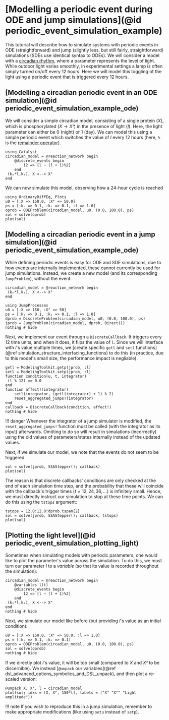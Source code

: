 # [Modelling a periodic event during ODE and jump simulations](@id periodic_event_simulation_example)
This tutorial will describe how to simulate systems with periodic events in ODE (straightforward) and jump (slightly less, but still fairly, straightforward) simulations (SDEs use identical syntax to ODEs). We will consider a model with a [circadian rhythm](https://en.wikipedia.org/wiki/Circadian_rhythm), where a parameter represents the level of light. While outdoor light varies smoothly, in experimental settings a lamp is often simply turned on/off every 12 hours. Here we will model this toggling of the light using a periodic event that is triggered every 12 hours.

## [Modelling a circadian periodic event in an ODE simulation](@id periodic_event_simulation_example_ode)
We will consider a simple circadian model, consisting of a single protein ($X$), which is phosphorylated ($X \to Xᴾ$) in the presence of light ($l$). Here, the light parameter can either be $0$ (night) or $1$ (day). We can model this using a simple periodic event which switches the value of $l$ every 12 hours (here, `%` is the [remainder operator](https://docs.julialang.org/en/v1/manual/mathematical-operations/#Arithmetic-Operators)).
```@example periodic_event_example
using Catalyst
circadian_model = @reaction_network begin
    @discrete_events begin
        12 => [l ~ (l + 1)%2]
    end
 (kₚ*l,kᵢ), X <--> Xᴾ
end
```
We can now simulate this model, observing how a 24-hour cycle is reached
```@example periodic_event_example
using OrdinaryDiffEq, Plots
u0 = [:X => 150.0, :Xᴾ => 50.0]
ps = [:kₚ => 0.1, :kᵢ => 0.1, :l => 1.0]
oprob = ODEProblem(circadian_model, u0, (0.0, 100.0), ps)
sol = solve(oprob)
plot(sol)
```

## [Modelling a circadian periodic event in a jump simulation](@id periodic_event_simulation_example_ode)
While defining periodic events is easy for ODE and SDE simulations, due to how events are internally implemented, these cannot currently be used for jump simulations. Instead, we create a new model (and its corresponding `JumpProblem`), without the event:
```@example periodic_event_example
circadian_model = @reaction_network begin
 (kₚ*l,kᵢ), X <--> Xᴾ
end

using JumpProcesses
u0 = [:X => 150, :Xᴾ => 50]
ps = [:kₚ => 0.1, :kᵢ => 0.1, :l => 1.0]
dprob = DiscreteProblem(circadian_model, u0, (0.0, 100.0), ps)
jprob = JumpProblem(circadian_model, dprob, Direct())
nothing # hide
```
Next, we implement our event through a `DiscreteCallback`. It triggers every 12 time units, and when it does, it flips the value of `l`. Since we will interface with $l$'s value multiple times, we [create specific `getl` and `setl` functions](@ref simulation_structure_interfacing_functions) to do this (in practice, due to this model's small size, the performance impact is negliable).
```@example periodic_event_example
getl = ModelingToolkit.getp(jprob, :l)
setl = ModelingToolkit.setp(jprob, :l)
function condition(u, t, integrator)
 (t % 12) == 0.0
end
function affect!(integrator)
    setl(integrator, (getl(integrator) + 1) % 2)
    reset_aggregated_jumps!(integrator)
end
callback = DiscreteCallback(condition, affect!)
nothing # hide
```
!!! danger
    Whenever the integrator of a jump simulator is modified, the `reset_aggregated_jumps!` function must be called (with the integrator as its input) afterwards. Omitting to do so will result in simulations (incorrectly) using the old values of parameters/states internally instead of the updated values.

Next, if we simulate our model, we note that the events do not seem to be triggered
```@example periodic_event_example
sol = solve(jprob, SSAStepper(); callback)
plot(sol)
```
The reason is that discrete callbacks' conditions are only checked at the end of each simulation time step, and the probability that these will coincide with the callback's trigger times ($t = 12, 24, 36, ...$) is infinitely small. Hence, we must directly instruct our simulation to stop at these time points. We can do this using the `tstops` argument:
```@example periodic_event_example
tstops = 12.0:12.0:dprob.tspan[2]
sol = solve(jprob, SSAStepper(); callback, tstops)
plot(sol)
```

## [Plotting the light level](@id periodic_event_simulation_plotting_light)
Sometimes when simulating models with periodic parameters, one would like to plot the parameter's value across the simulation. To do this, we must turn our parameter $l$ to a *variable* (so that its value is recorded throughout the simulation):
```@example periodic_event_example
circadian_model = @reaction_network begin
    @variables l(t)
    @discrete_events begin
        12 => [l ~ (l + 1)%2]
    end
 (kₚ*l,kᵢ), X <--> Xᴾ
end
nothing # hide
```
Next, we simulate our model like before (but providing $l$'s value as an initial condition):
```@example periodic_event_example
u0 = [:X => 150.0, :Xᴾ => 50.0, :l => 1.0]
ps = [:kₚ => 0.1, :kᵢ => 0.1]
oprob = ODEProblem(circadian_model, u0, (0.0, 100.0), ps)
sol = solve(oprob)
nothing # hide
```
If we directly plot $l$'s value, it will be too small (compared to $X$ and $Xᴾ$ to be discernible). We instead [`@unpack` our variables](@ref dsl_advanced_options_symbolics_and_DSL_unpack), and then plot a re-scaled version:
```@example periodic_event_example
@unpack X, Xᴾ, l = circadian_model
plot(sol; idxs = [X, Xᴾ, 150*l], labels = ["X" "Xᴾ" "Light amplitude"])
```

!!! note
    If you wish to reproduce this in a jump simulation, remember to make appropriate modifications (like using `setu` instead of `setp`).